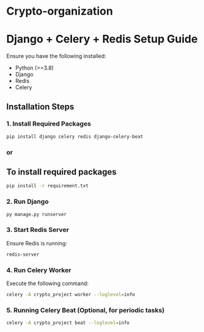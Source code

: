﻿# Crypto-organization
# Django + Celery + Redis Setup Guide

Ensure you have the following installed:
- Python (>=3.8)
- Django
- Redis
- Celery

## Installation Steps

### 1. Install Required Packages

```sh
pip install django celery redis django-celery-beat
```
### or 

## To install required packages

```sh
pip install -r requirement.txt
```

### 2. Run Django

```sh
py manage.py runserver
```

### 3. Start Redis Server

Ensure Redis is running:

```sh
redis-server
```

### 4. Run Celery Worker

Execute the following command:

```sh
celery -A crypto_project worker --loglevel=info
```

### 5. Running Celery Beat (Optional, for periodic tasks)

```sh
celery -A crypto_project beat --loglevel=info
```


